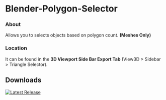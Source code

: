 # Blender-Polygon-Selector
### About
Allows you to selects objects based on polygon count. **(Meshes Only)**

### Location
It can be found in the **3D Viewport Side Bar Export Tab** (View3D > Sidebar > Triangle Selector).

## Downloads
[![Latest Release](https://badgen.net/badge/Latest%20Release/2.0.0/green?icon=github)](https://github.com/leonardostefanello/Blender-Polygon-Selector/releases/tag/2.0.0)
